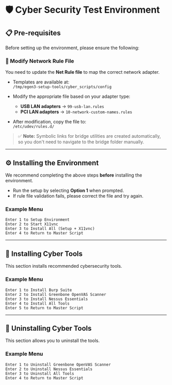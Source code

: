 # 🛡️ Cyber Security Test Environment
 
## 📋 Pre-requisites
 
Before setting up the environment, please ensure the following:
 
### 🔧 Modify Network Rule File
 
You need to update the **Net Rule file** to map the correct network adapter.
 
- Templates are available at:  
  `/tmp/egen3-setup-tools/cyber_scripts/config`
 
- Modify the appropriate file based on your adapter type:
  - **USB LAN adapters** → `99-usb-lan.rules`
  - **PCI LAN adapters** → `10-network-custom-names.rules`
 
- After modification, copy the file to:  
  `/etc/udev/rules.d/`
 
> ✅ **Note:** Symbolic links for bridge utilities are created automatically, so you don't need to navigate to the bridge folder manually.
 
---
 
## ⚙️ Installing the Environment
 
We recommend completing the above steps **before** installing the environment.
 
- Run the setup by selecting **Option 1** when prompted.
- If rule file validation fails, please correct the file and try again.
 
### Example Menu
 
```
Enter 1 to Setup Environment  
Enter 2 to Start X11vnc  
Enter 3 to Install All (Setup + X11vnc)  
Enter 4 to Return to Master Script  
```
 
---
 
## 🧰 Installing Cyber Tools
 
This section installs recommended cybersecurity tools.
 
### Example Menu
 
```
Enter 1 to Install Burp Suite  
Enter 2 to Install Greenbone OpenVAS Scanner  
Enter 3 to Install Nessus Essentials  
Enter 4 to Install All Tools  
Enter 5 to Return to Master Script  
```
 
---
 
## 🧹 Uninstalling Cyber Tools
 
This section allows you to uninstall the tools.
 
### Example Menu
 
```
Enter 1 to Uninstall Greenbone OpenVAS Scanner  
Enter 2 to Uninstall Nessus Essentials  
Enter 3 to Uninstall All Tools  
Enter 4 to Return to Master Script  
```
